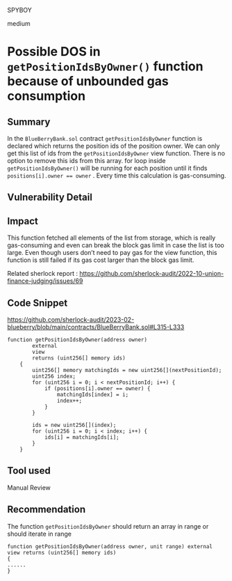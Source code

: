 SPYBOY

medium

# Possible DOS in `getPositionIdsByOwner()` function because of unbounded gas consumption

## Summary

In the `BlueBerryBank.sol` contract `getPositionIdsByOwner`  function is declared which returns the position ids of the position owner. We can only get this list of ids from the `getPositionIdsByOwner` view function.  There is no option to remove this ids from this array.  for loop inside `getPositionIdsByOwner()` will be running for each position until it finds `positions[i].owner == owner` . Every time this calculation is gas-consuming.

## Vulnerability Detail

## Impact
This function fetched all elements of the list from storage, which is really gas-consuming and even can break the block gas limit in case the list is too large. Even though users don’t need to pay gas for the view function, this function is still failed if its gas cost larger than the block gas limit.

Related sherlock report : https://github.com/sherlock-audit/2022-10-union-finance-judging/issues/69
## Code Snippet
https://github.com/sherlock-audit/2023-02-blueberry/blob/main/contracts/BlueBerryBank.sol#L315-L333
```solidity
function getPositionIdsByOwner(address owner)
        external
        view
        returns (uint256[] memory ids)
    {
        uint256[] memory matchingIds = new uint256[](nextPositionId);
        uint256 index;
        for (uint256 i = 0; i < nextPositionId; i++) {
            if (positions[i].owner == owner) {
                matchingIds[index] = i;
                index++;
            }
        }

        ids = new uint256[](index);
        for (uint256 i = 0; i < index; i++) {
            ids[i] = matchingIds[i];
        }
    }
```

## Tool used

Manual Review

## Recommendation
The function `getPositionIdsByOwner` should return an array in range or should iterate in range
```solidity
function getPositionIdsByOwner(address owner, unit range) external view returns (uint256[] memory ids)
{
......
}
```